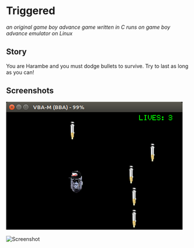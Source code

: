 # Triggered
_an original game boy advance game written in C_
_runs on game boy advance emulator on Linux_

## Story
You are Harambe and you must dodge bullets to survive. Try to last as long as you can!

## Screenshots

![Screenshot](gameplay.png)

![Screenshot](gameOver.png)
